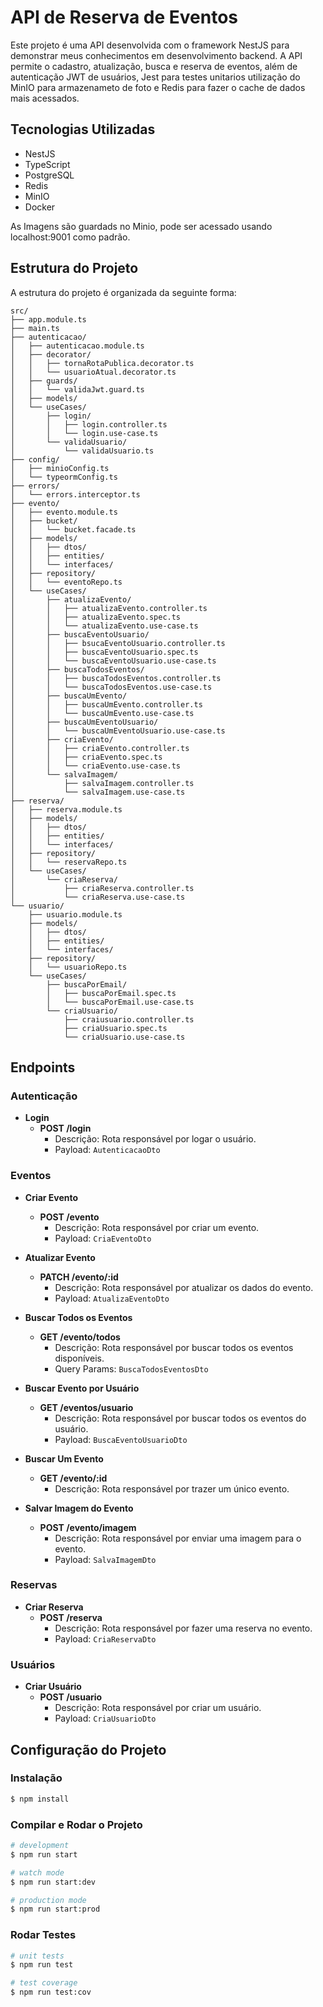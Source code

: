 # API de Reserva de Eventos

Este projeto é uma API desenvolvida com o framework NestJS para demonstrar meus conhecimentos em desenvolvimento backend. A API permite o cadastro, atualização, busca e reserva de eventos, além de autenticação JWT de usuários, Jest para testes unitarios utilização do MinIO para armazenameto de foto e Redis para fazer o cache de dados mais acessados.

## Tecnologias Utilizadas

- NestJS
- TypeScript
- PostgreSQL
- Redis
- MinIO
- Docker

As Imagens são guardads no Minio, pode ser acessado usando localhost:9001 como padrão.
## Estrutura do Projeto

A estrutura do projeto é organizada da seguinte forma:

```
src/
├── app.module.ts
├── main.ts
├── autenticacao/
│   ├── autenticacao.module.ts
│   ├── decorator/
│   │   ├── tornaRotaPublica.decorator.ts
│   │   └── usuarioAtual.decorator.ts
│   ├── guards/
│   │   └── validaJwt.guard.ts
│   ├── models/
│   └── useCases/
│       ├── login/
│       │   ├── login.controller.ts
│       │   └── login.use-case.ts
│       └── validaUsuario/
│           └── validaUsuario.ts
├── config/
│   ├── minioConfig.ts
│   └── typeormConfig.ts
├── errors/
│   └── errors.interceptor.ts
├── evento/
│   ├── evento.module.ts
│   ├── bucket/
│   │   └── bucket.facade.ts
│   ├── models/
│   │   ├── dtos/
│   │   ├── entities/
│   │   └── interfaces/
│   ├── repository/
│   │   └── eventoRepo.ts
│   └── useCases/
│       ├── atualizaEvento/
│       │   ├── atualizaEvento.controller.ts
│       │   ├── atualizaEvento.spec.ts
│       │   └── atualizaEvento.use-case.ts
│       ├── buscaEventoUsuario/
│       │   ├── bsucaEventoUsuario.controller.ts
│       │   ├── buscaEventoUsuario.spec.ts
│       │   └── buscaEventoUsuario.use-case.ts
│       ├── buscaTodosEventos/
│       │   ├── buscaTodosEventos.controller.ts
│       │   └── buscaTodosEventos.use-case.ts
│       ├── buscaUmEvento/
│       │   ├── buscaUmEvento.controller.ts
│       │   └── buscaUmEvento.use-case.ts
│       ├── buscaUmEventoUsuario/
│       │   └── buscaUmEventoUsuario.use-case.ts
│       ├── criaEvento/
│       │   ├── criaEvento.controller.ts
│       │   ├── criaEvento.spec.ts
│       │   └── criaEvento.use-case.ts
│       └── salvaImagem/
│           ├── salvaImagem.controller.ts
│           └── salvaImagem.use-case.ts
├── reserva/
│   ├── reserva.module.ts
│   ├── models/
│   │   ├── dtos/
│   │   ├── entities/
│   │   └── interfaces/
│   ├── repository/
│   │   └── reservaRepo.ts
│   └── useCases/
│       └── criaReserva/
│           ├── criaReserva.controller.ts
│           └── criaReserva.use-case.ts
└── usuario/
    ├── usuario.module.ts
    ├── models/
    │   ├── dtos/
    │   ├── entities/
    │   └── interfaces/
    ├── repository/
    │   └── usuarioRepo.ts
    └── useCases/
        ├── buscaPorEmail/
        │   ├── buscaPorEmail.spec.ts
        │   └── buscaPorEmail.use-case.ts
        └── criaUsuario/
            ├── craiusuario.controller.ts
            ├── criaUsuario.spec.ts
            └── criaUsuario.use-case.ts
```

## Endpoints

### Autenticação

- **Login**
  - **POST /login**
    - Descrição: Rota responsável por logar o usuário.
    - Payload: `AutenticacaoDto`

### Eventos

- **Criar Evento**

  - **POST /evento**
    - Descrição: Rota responsável por criar um evento.
    - Payload: `CriaEventoDto`

- **Atualizar Evento**

  - **PATCH /evento/:id**
    - Descrição: Rota responsável por atualizar os dados do evento.
    - Payload: `AtualizaEventoDto`

- **Buscar Todos os Eventos**

  - **GET /evento/todos**
    - Descrição: Rota responsável por buscar todos os eventos disponíveis.
    - Query Params: `BuscaTodosEventosDto`

- **Buscar Evento por Usuário**

  - **GET /eventos/usuario**
    - Descrição: Rota responsável por buscar todos os eventos do usuário.
    - Payload: `BuscaEventoUsuarioDto`

- **Buscar Um Evento**

  - **GET /evento/:id**
    - Descrição: Rota responsável por trazer um único evento.

- **Salvar Imagem do Evento**
  - **POST /evento/imagem**
    - Descrição: Rota responsável por enviar uma imagem para o evento.
    - Payload: `SalvaImagemDto`

### Reservas

- **Criar Reserva**
  - **POST /reserva**
    - Descrição: Rota responsável por fazer uma reserva no evento.
    - Payload: `CriaReservaDto`

### Usuários

- **Criar Usuário**
  - **POST /usuario**
    - Descrição: Rota responsável por criar um usuário.
    - Payload: `CriaUsuarioDto`

## Configuração do Projeto

### Instalação

```bash
$ npm install
```

### Compilar e Rodar o Projeto

```bash
# development
$ npm run start

# watch mode
$ npm run start:dev

# production mode
$ npm run start:prod
```

### Rodar Testes

```bash
# unit tests
$ npm run test

# test coverage
$ npm run test:cov
```
